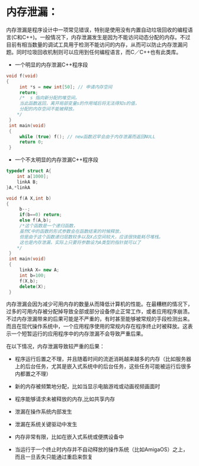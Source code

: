 # 内存泄漏：

内存泄漏是程序设计中一项常见错误，特别是使用没有内置自动垃圾回收的编程语言(C和C++)。一般情况下，内存泄漏发生是因为不能访问动态分配的内存。不过目前有相当数量的调试工具用于检测不能访问的内存，从而可以防止内存泄漏问题。同时垃圾回收机制则可以应用到任何编程语言，而C／C++也有此类库。

- 一个明显的内存泄漏C++程序段

```c++
void f(void)
{
     int *s = new int[50]; // 申请内存空间 
     return; 
     /*  s 指向新分配的堆空间。
     当此函数返回，离开局部变量s的作用域后将无法得知s的值，
     分配的内存空间不能被释放。
    */
 }
 int main(void)
 {
     while (true) f(); // new函数迟早会由于内存泄漏而返回NULL
     return 0;
 }

```

- 一个不太明显的内存泄漏C++程序段

```c++
typedef struct A{
    int a[1000];
    linkA B;
}A,*linkA

void f(A X,int b)
{
     b--;
     if(b==0) return;
     else f(A,b);
     /*这个函数是一个递归函数，
     虽然C中的函数的形式参数会在函数结束的时候释放，
     但是由于这个函数递归层数较多以及X占空间较大，应该很快能耗尽堆栈。
     这也是内存泄漏，实际上只要将参数设为A类型的指针就可以了
    */
 }
 int main(void)
 {
     linkA X= new A;
     int b=100;
     f(X,b);
     delete(X); 
 }

```

内存泄漏会因为减少可用内存的数量从而降低计算机的性能。在最糟糕的情况下，过多的可用内存被分配掉导致全部或部分设备停止正常工作，或者应用程序崩溃。不过内存泄漏带来的后果可能是不严重的，有时甚至能够被常规的手段检测出来。而且在现代操作系统中，一个应用程序使用的常规内存在程序终止时被释放。这表示一个短暂运行的应用程序中的内存泄漏不会导致严重后果。

在以下情况，内存泄漏导致较严重的后果：

- 程序运行后置之不理，并且随着时间的流逝消耗越来越多的内存（比如服务器上的后台任务，尤其是嵌入式系统中的后台任务，这些任务可能被运行后很多内都置之不理）

- 新的内存被频繁地分配，比如当显示电脑游戏或动画视频画面时

- 程序能够请求未被释放的内存,比如共享内存

- 泄漏在操作系统内部发生

- 泄漏在系统关键驱动中发生

- 内存非常有限，比如在嵌入式系统或便携设备中

- 当运行于一个终止时内存并不自动释放的操作系统（比如AmigaOS）之上，而且一旦丢失只能通过重启来恢复